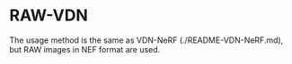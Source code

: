 # RAW-VDN

The usage method is the same as VDN-NeRF (./README-VDN-NeRF.md), but RAW images in NEF format are used.

